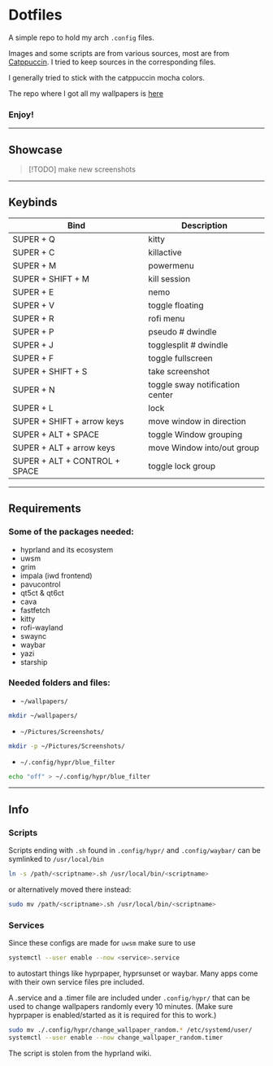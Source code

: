 # Dotfiles

A simple repo to hold my arch `.config` files.

Images and some scripts are from various sources, most are from [Catppuccin](https://catppuccin.com/).
I tried to keep sources in the corresponding files.

I generally tried to stick with the catppuccin mocha colors.

The repo where I got all my wallpapers is [here](https://github.com/orangci/walls-catppuccin-mocha)

### Enjoy!

---

## Showcase
> [!TODO]
> make new screenshots

---

## Keybinds
| Bind | Description |
|------|------|
| SUPER + Q | kitty |
| SUPER + C | killactive |
| SUPER + M | powermenu |
| SUPER + SHIFT + M | kill session |
| SUPER + E | nemo |
| SUPER + V | toggle floating |
| SUPER + R | rofi menu |
| SUPER + P | pseudo # dwindle |
| SUPER + J | togglesplit # dwindle |
| SUPER + F | toggle fullscreen |
| SUPER + SHIFT + S | take screenshot | 
| SUPER + N | toggle sway notification center |
| SUPER + L | lock |
| SUPER + SHIFT + arrow keys | move window in direction |
| SUPER + ALT + SPACE | toggle Window grouping |
| SUPER + ALT + arrow keys | move Window into/out group |
| SUPER + ALT + CONTROL + SPACE | toggle lock group |

---

## Requirements

### Some of the packages needed:
- hyprland and its ecosystem
- uwsm
- grim
- impala (iwd frontend)
- pavucontrol
- qt5ct & qt6ct
- cava
- fastfetch
- kitty
- rofi-wayland
- swaync
- waybar
- yazi
- starship

### Needed folders and files:
- `~/wallpapers/`
```bash
mkdir ~/wallpapers/
```
- `~/Pictures/Screenshots/`
```bash
mkdir -p ~/Pictures/Screenshots/
```
- `~/.config/hypr/blue_filter`
```bash
echo "off" > ~/.config/hypr/blue_filter
```

---

## Info

### Scripts
Scripts ending with `.sh` found in `.config/hypr/` and `.config/waybar/` can be symlinked to `/usr/local/bin`
```bash
ln -s /path/<scriptname>.sh /usr/local/bin/<scriptname>
```
or alternatively moved there instead:
```bash
sudo mv /path/<scriptname>.sh /usr/local/bin/<scriptname>
```

### Services
Since these configs are made for `uwsm` make sure to use 
```bash
systemctl --user enable --now <service>.service
```
to autostart things like hyprpaper, hyprsunset or waybar.
Many apps come with their own service files pre included.

A .service and a .timer file are included under `.config/hypr/` that can be used to change wallpapers randomly every 10 minutes.
(Make sure hyprpaper is enabled/started as it is required for this to work.)
```bash
sudo mv ./.config/hypr/change_wallpaper_random.* /etc/systemd/user/
systemctl --user enable --now change_wallpaper_random.timer
```
The script is stolen from the hyprland wiki.

